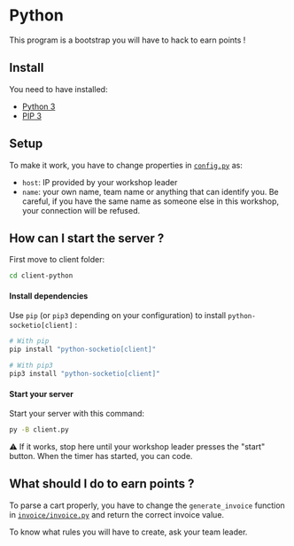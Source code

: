 # Python

This program is a bootstrap you will have to hack to earn points !

## Install

You need to have installed:

- [Python 3](https://www.python.org/downloads/)
- [PIP 3](https://pypi.org/project/pip/)

## Setup

To make it work, you have to change properties in [`config.py`](./config.py) as:

- `host`: IP provided by your workshop leader
- `name`: your own name, team name or anything that can identify you. Be careful, if you have the same name as someone else in this workshop, your connection will be refused.

## How can I start the server ?

First move to client folder:

```sh
cd client-python
```

#### Install dependencies

Use `pip` (or `pip3` depending on your configuration) to install `python-socketio[client]` :

```sh
# With pip
pip install "python-socketio[client]"

# With pip3
pip3 install "python-socketio[client]"
```

#### Start your server

Start your server with this command:

```sh
py -B client.py
```

:warning: If it works, stop here until your workshop leader presses the "start" button. When the timer has started, you can code.

## What should I do to earn points ?

To parse a cart properly, you have to change the `generate_invoice` function in [`invoice/invoice.py`](./invoice/invoice.py) and return the correct invoice value.

To know what rules you will have to create, ask your team leader.
